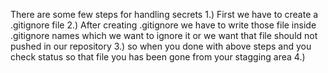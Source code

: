 There are some few steps for handling secrets
1.) First we have to create a .gitignore file
2.) After creating .gitignore we have to write those file inside .gitignore names which we want to ignore it or we want that file should not pushed in our repository
3.) so when you done with above steps and you check status so that file you has been gone from your stagging area 
4.) 
